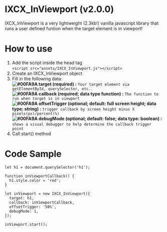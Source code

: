 # IXCX_InViewport (v2.0.0)
IXCX_InViewport is a very lightweight (2.3kb!) vanilla javascript library that runs a user defined funtion when the target element is in viewport!

# How to use
1. Add the script inside the head tag  
`<script src="assets/IXCX_InViewport.js"></script>`  
2. Create an IXCX_InViewport object  
3. Fill in the following data:  
   **![#00FA9A](https://placehold.it/15/00FA9A/000000?text=+) target (required) :**  `Your target element via getElementById, querySelector, etc..`  
   **![#00FA9A](https://placehold.it/15/00FA9A/000000?text=+) callback (required; data type function) :**  `The function to run when target is in viewport`  
   **![#00FA9A](https://placehold.it/15/00FA9A/000000?text=+) offsetTrigger (optional; default: full screen height; data type: string) :**  `trigger callback by screen height minus X pixels(px)/percent(%)`  
   **![#00FA9A](https://placehold.it/15/00FA9A/000000?text=+) debugMode (optional; default: false; data type: boolean) :**  `shows a visual debugger to help determine the callback trigger point`  
4. Call start() method  

# Code Sample
```
let h1 = document.querySelector('h1');

function inViewportCallback() {
  h1.style.color = 'red';
}

let inViewport = new IXCX_InViewport({
  target: h1,
  callback: inViewportCallback,
  offsetTrigger: '50%',
  debugMode: 1,
});

inViewport.start();
```

